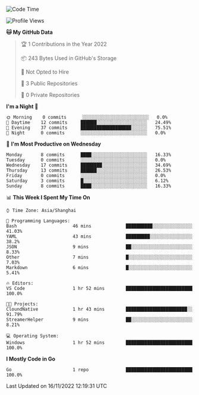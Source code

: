 <!--START_SECTION:waka-->
![Code Time](http://img.shields.io/badge/Code%20Time-218%20hrs%2032%20mins-blue)

![Profile Views](http://img.shields.io/badge/Profile%20Views-0-blue)

**🐱 My GitHub Data** 

> 🏆 1 Contributions in the Year 2022
 > 
> 📦 243 Bytes Used in GitHub's Storage 
 > 
> 🚫 Not Opted to Hire
 > 
> 📜 3 Public Repositories 
 > 
> 🔑 0 Private Repositories  
 > 
**I'm a Night 🦉** 

```text
🌞 Morning    0 commits      ░░░░░░░░░░░░░░░░░░░░░░░░░   0.0% 
🌆 Daytime    12 commits     ██████░░░░░░░░░░░░░░░░░░░   24.49% 
🌃 Evening    37 commits     ███████████████████░░░░░░   75.51% 
🌙 Night      0 commits      ░░░░░░░░░░░░░░░░░░░░░░░░░   0.0%

```
📅 **I'm Most Productive on Wednesday** 

```text
Monday       8 commits      ████░░░░░░░░░░░░░░░░░░░░░   16.33% 
Tuesday      0 commits      ░░░░░░░░░░░░░░░░░░░░░░░░░   0.0% 
Wednesday    17 commits     ████████░░░░░░░░░░░░░░░░░   34.69% 
Thursday     13 commits     ██████░░░░░░░░░░░░░░░░░░░   26.53% 
Friday       0 commits      ░░░░░░░░░░░░░░░░░░░░░░░░░   0.0% 
Saturday     3 commits      █░░░░░░░░░░░░░░░░░░░░░░░░   6.12% 
Sunday       8 commits      ████░░░░░░░░░░░░░░░░░░░░░   16.33%

```


📊 **This Week I Spent My Time On** 

```text
⌚︎ Time Zone: Asia/Shanghai

💬 Programming Languages: 
Bash                     46 mins             ██████████░░░░░░░░░░░░░░░   41.03% 
YAML                     43 mins             █████████░░░░░░░░░░░░░░░░   38.2% 
JSON                     9 mins              ██░░░░░░░░░░░░░░░░░░░░░░░   8.33% 
Other                    7 mins              █░░░░░░░░░░░░░░░░░░░░░░░░   7.03% 
Markdown                 6 mins              █░░░░░░░░░░░░░░░░░░░░░░░░   5.41%

🔥 Editors: 
VS Code                  1 hr 52 mins        █████████████████████████   100.0%

🐱‍💻 Projects: 
CloundNative             1 hr 43 mins        ███████████████████████░░   91.79% 
StreamerHelper           9 mins              ██░░░░░░░░░░░░░░░░░░░░░░░   8.21%

💻 Operating System: 
Windows                  1 hr 52 mins        █████████████████████████   100.0%

```

**I Mostly Code in Go** 

```text
Go                       1 repo              █████████████████████████   100.0%

```



 Last Updated on 16/11/2022 12:19:31 UTC
<!--END_SECTION:waka-->
